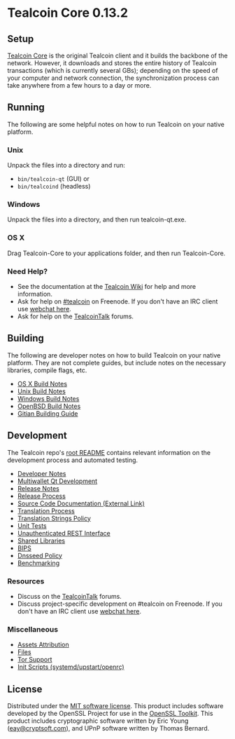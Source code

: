 Tealcoin Core 0.13.2
=====================

Setup
---------------------
[Tealcoin Core](http://tealcoin.org/en/download) is the original Tealcoin client and it builds the backbone of the network. However, it downloads and stores the entire history of Tealcoin transactions (which is currently several GBs); depending on the speed of your computer and network connection, the synchronization process can take anywhere from a few hours to a day or more.

Running
---------------------
The following are some helpful notes on how to run Tealcoin on your native platform.

### Unix

Unpack the files into a directory and run:

- `bin/tealcoin-qt` (GUI) or
- `bin/tealcoind` (headless)

### Windows

Unpack the files into a directory, and then run tealcoin-qt.exe.

### OS X

Drag Tealcoin-Core to your applications folder, and then run Tealcoin-Core.

### Need Help?

* See the documentation at the [Tealcoin Wiki](https://tealcoin.info/)
for help and more information.
* Ask for help on [#tealcoin](http://webchat.freenode.net?channels=tealcoin) on Freenode. If you don't have an IRC client use [webchat here](http://webchat.freenode.net?channels=tealcoin).
* Ask for help on the [TealcoinTalk](https://tealcointalk.io/) forums.

Building
---------------------
The following are developer notes on how to build Tealcoin on your native platform. They are not complete guides, but include notes on the necessary libraries, compile flags, etc.

- [OS X Build Notes](build-osx.md)
- [Unix Build Notes](build-unix.md)
- [Windows Build Notes](build-windows.md)
- [OpenBSD Build Notes](build-openbsd.md)
- [Gitian Building Guide](gitian-building.md)

Development
---------------------
The Tealcoin repo's [root README](/README.md) contains relevant information on the development process and automated testing.

- [Developer Notes](developer-notes.md)
- [Multiwallet Qt Development](multiwallet-qt.md)
- [Release Notes](release-notes.md)
- [Release Process](release-process.md)
- [Source Code Documentation (External Link)](https://dev.visucore.com/bitcoin/doxygen/)
- [Translation Process](translation_process.md)
- [Translation Strings Policy](translation_strings_policy.md)
- [Unit Tests](unit-tests.md)
- [Unauthenticated REST Interface](REST-interface.md)
- [Shared Libraries](shared-libraries.md)
- [BIPS](bips.md)
- [Dnsseed Policy](dnsseed-policy.md)
- [Benchmarking](benchmarking.md)

### Resources
* Discuss on the [TealcoinTalk](https://tealcointalk.io/) forums.
* Discuss project-specific development on #tealcoin on Freenode. If you don't have an IRC client use [webchat here](http://webchat.freenode.net/?channels=tealcoin).

### Miscellaneous
- [Assets Attribution](assets-attribution.md)
- [Files](files.md)
- [Tor Support](tor.md)
- [Init Scripts (systemd/upstart/openrc)](init.md)

License
---------------------
Distributed under the [MIT software license](http://www.opensource.org/licenses/mit-license.php).
This product includes software developed by the OpenSSL Project for use in the [OpenSSL Toolkit](https://www.openssl.org/). This product includes
cryptographic software written by Eric Young ([eay@cryptsoft.com](mailto:eay@cryptsoft.com)), and UPnP software written by Thomas Bernard.
